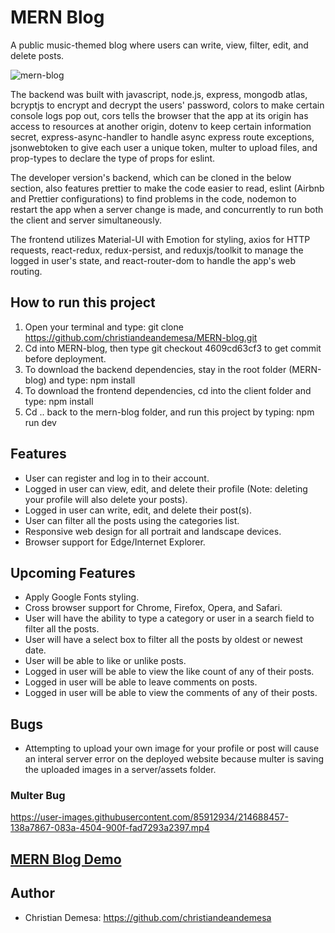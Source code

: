 # MERN Blog
A public music-themed blog where users can write, view, filter, edit, and delete posts. 

![mern-blog](https://user-images.githubusercontent.com/85912934/214684972-22495c29-a9b3-4698-812e-a59803322cce.png)

The backend was built with javascript, node.js, express, mongodb atlas,   
bcryptjs to encrypt and decrypt the users' password, colors to make certain console logs pop out, 
cors tells the browser that the app at its origin has access to resources at another origin, 
dotenv to keep certain information secret, express-async-handler to handle async express route exceptions, 
jsonwebtoken to give each user a unique token, multer to upload files, and prop-types to declare the type of props for eslint.

The developer version's backend, which can be cloned in the below section, also features prettier to make the code easier to read, eslint (Airbnb and 
Prettier configurations) to find problems in the code, nodemon to restart the app when a server change is made, and concurrently to run both the client and server simultaneously.

The frontend utilizes Material-UI with Emotion for styling, axios for HTTP requests, react-redux, redux-persist, and reduxjs/toolkit to manage the logged in user's state, and react-router-dom to handle the app's web routing.

## How to run this project
1. Open your terminal and type: git clone https://github.com/christiandeandemesa/MERN-blog.git
2. Cd into MERN-blog, then type git checkout 4609cd63cf3 to get commit before deployment.
2. To download the backend dependencies, stay in the root folder (MERN-blog) and type: npm install
3. To download the frontend dependencies, cd into the client folder and type: npm install
4. Cd .. back to the mern-blog folder, and run this project by typing: npm run dev

## Features
- User can register and log in to their account.
- Logged in user can view, edit, and delete their profile (Note: deleting your profile will also delete your posts).
- Logged in user can write, edit, and delete their post(s).
- User can filter all the posts using the categories list.
- Responsive web design for all portrait and landscape devices.
- Browser support for Edge/Internet Explorer.

## Upcoming Features
- Apply Google Fonts styling.
- Cross browser support for Chrome, Firefox, Opera, and Safari.
- User will have the ability to type a category or user in a search field to filter all the posts.
- User will have a select box to filter all the posts by oldest or newest date.
- User will be able to like or unlike posts.
- Logged in user will be able to view the like count of any of their posts.
- Logged in user will be able to leave comments on posts.
- Logged in user will be able to view the comments of any of their posts.

## Bugs
- Attempting to upload your own image for your profile or post will cause an interal server error on the deployed website because multer is saving the uploaded images in a server/assets folder.

### Multer Bug
https://user-images.githubusercontent.com/85912934/214688457-138a7867-083a-4504-900f-fad7293a2397.mp4

## [MERN Blog Demo](https://mern-chat-frontend.onrender.com/)

## Author
- Christian Demesa: https://github.com/christiandeandemesa

